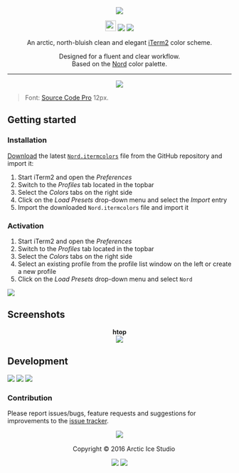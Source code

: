 <p align="center"><img src="https://cdn.rawgit.com/arcticicestudio/nord-iterm2/develop/src/assets/nord-iterm2-banner.svg"/></p>

<p align="center"><img src="https://assets-cdn.github.com/favicon.ico" width=24 height=24/> <a href="https://github.com/arcticicestudio/nord-iterm2/releases/latest"><img src="https://img.shields.io/github/release/arcticicestudio/nord-iterm2.svg?style=flat-square"/></a> <a href="https://github.com/arcticicestudio/nord/releases/tag/v0.2.0"><img src="https://img.shields.io/badge/Nord-v0.2.0-88C0D0.svg?style=flat-square"/></a></p>

<p align="center">An arctic, north-bluish clean and elegant <a href="https://iterm2.com">iTerm2</a> color scheme.</p>

<p align="center">Designed for a fluent and clear workflow.<br>
Based on the <a href="https://github.com/arcticicestudio/nord">Nord</a> color palette.</p>

---

<p align="center"><img src="https://raw.githubusercontent.com/arcticicestudio/nord-iterm2/develop/src/assets/scrot-colortest.png"/><blockquote>Font: <a href="https://adobe-fonts.github.io/source-code-pro">Source Code Pro</a> 12px.</blockquote></p>

## Getting started
### Installation
[Download](https://github.com/arcticicestudio/nord-iterm2/releases/latest) the latest [`Nord.itermcolors`](https://github.com/arcticicestudio/nord-iterm2/blob/develop/src/xml/Nord.itermcolors) file from the GitHub repository and import it:
  1. Start iTerm2 and open the *Preferences*
  2. Switch to the *Profiles* tab located in the topbar
  3. Select the *Colors* tabs on the right side
  4. Click on the *Load Presets* drop-down menu and select the *Import* entry
  5. Import the downloaded `Nord.itermcolors` file and import it

### Activation
  1. Start iTerm2 and open the *Preferences*
  2. Switch to the *Profiles* tab located in the topbar
  3. Select the *Colors* tabs on the right side
  4. Select an existing profile from the profile list window on the left or create a new profile
  5. Click on the *Load Presets* drop-down menu and select `Nord`

![][scrot-readme-activation]

## Screenshots
<p align="center"><strong>htop</strong><br><img src="https://raw.githubusercontent.com/arcticicestudio/nord-iterm2/develop/src/assets/scrot-htop.png"/></p>

## Development
[![](https://img.shields.io/badge/Changelog-0.2.0-81A1C1.svg?style=flat-square)](https://github.com/arcticicestudio/nord-iterm2/blob/v0.2.0/CHANGELOG.md) [![](https://img.shields.io/badge/Workflow-gitflow--branching--model-81A1C1.svg?style=flat-square)](http://nvie.com/posts/a-successful-git-branching-model) [![](https://img.shields.io/badge/Versioning-ArcVer_0.8.0-81A1C1.svg?style=flat-square)](https://github.com/arcticicestudio/arcver)

### Contribution
Please report issues/bugs, feature requests and suggestions for improvements to the [issue tracker](https://github.com/arcticicestudio/nord-iterm2/issues).

<p align="center"><img src="https://cdn.rawgit.com/arcticicestudio/nord/develop/src/assets/banner-footer-mountains.svg" /></p>

<p align="center"> <img src="http://arcticicestudio.com/favicon.ico" width=16 height=16/> Copyright &copy; 2016 Arctic Ice Studio</p>

<p align="center"><a href="http://www.apache.org/licenses/LICENSE-2.0"><img src="https://img.shields.io/badge/License-Apache_2.0-5E81AC.svg?style=flat-square"/></a> <a href="https://creativecommons.org/licenses/by-sa/4.0"><img src="https://img.shields.io/badge/License-CC_BY--SA_4.0-5E81AC.svg?style=flat-square"/></a></p>

[scrot-readme-activation]: https://raw.githubusercontent.com/arcticicestudio/nord-iterm2/develop/src/assets/scrot-readme-activation.png
